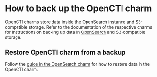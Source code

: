 # How to back up the OpenCTI charm

OpenCTI charms store data inside the OpenSearch instance and S3-compatible 
storage. Refer to the documentation of the respective charms for instructions 
on backing up data in [OpenSearch](https://charmhub.io/opensearch/docs/h-create-backup)
and S3-compatible storage.

## Restore OpenCTI charm from a backup

Follow the [guide in the OpenSearch charm](https://charmhub.io/opensearch/docs/h-restore-backup)
for how to restore data in the OpenCTI charm.
